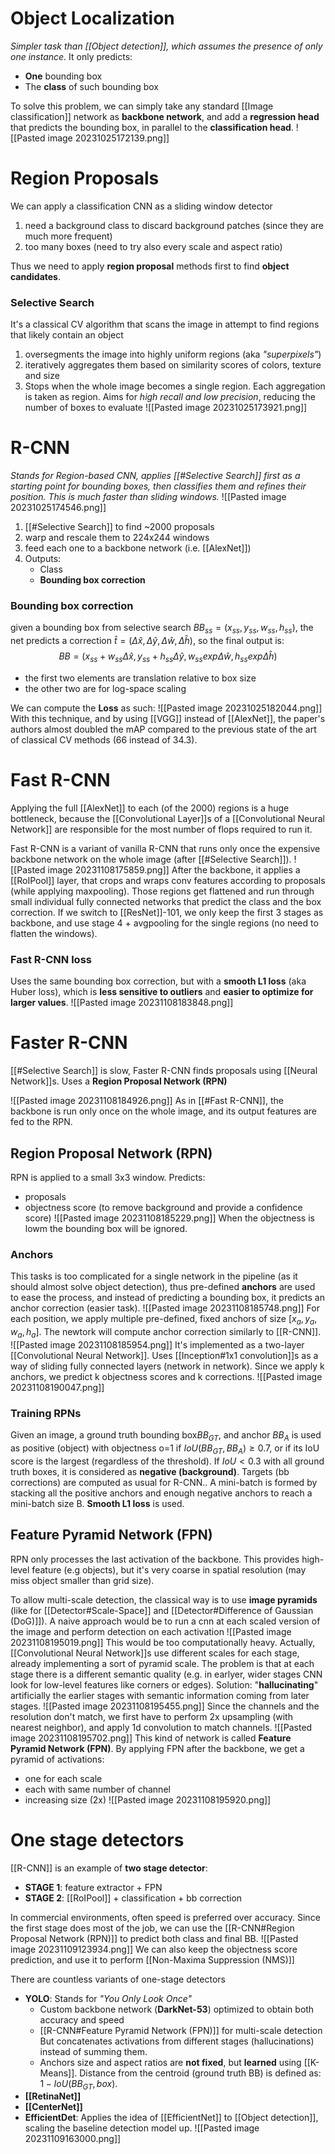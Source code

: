 # Object Localization
_Simpler task than [[Object detection]], which assumes the presence of only one instance._
It only predicts:
- **One** bounding box
- The **class** of such bounding box

To solve this problem, we can simply take any standard [[Image classification]] network as **backbone network**, and add a **regression head**  that predicts the bounding box, in parallel to the **classification head**.
![[Pasted image 20231025172139.png]]

# Region Proposals
We can apply a classification CNN as a sliding window detector
1) need a background class to discard background patches (since they are much more frequent)
2) too many boxes (need to try also every scale and aspect ratio)

Thus we need to apply **region proposal** methods first to find **object candidates**.
### Selective Search
It's a classical CV algorithm that scans the image in attempt to find regions that likely contain an object
1) oversegments the image into highly uniform regions (aka _"superpixels"_)
2) iteratively aggregates them based on similarity scores of colors, texture and size
3) Stops when the whole image becomes a single region. Each aggregation is taken as region.
Aims for _high recall and low precision_, reducing the number of boxes to evaluate
![[Pasted image 20231025173921.png]]

# R-CNN
_Stands for Region-based CNN, applies [[#Selective Search]] first as a starting point for bounding boxes, then classifies them and refines their position. This is much faster than sliding windows._
![[Pasted image 20231025174546.png]]

1) [[#Selective Search]] to find ~2000 proposals
2) warp and rescale them to 224x244 windows
3) feed each one to a backbone network (i.e. [[AlexNet]])
4) Outputs:
	- Class
	- **Bounding box correction**
### Bounding box correction
given a bounding box from selective search $BB_{ss}=(x_{ss},y_{ss},w_{ss},h_{ss})$, the net predicts a correction $\hat t=(\Delta \hat x, \Delta \hat y, \Delta \hat w, \Delta \hat h)$, so the final output is:
$$BB=(x_{ss}+w_{ss}\Delta \hat x, y_{ss}+h_{ss}\Delta \hat y, w_{ss}exp\Delta \hat w, h_{ss}exp\Delta \hat h)$$
- the first two elements are translation relative to box size
- the other two are for log-space scaling

We can compute the **Loss** as such:
![[Pasted image 20231025182044.png]]
With this technique, and by using [[VGG]] instead of [[AlexNet]], the paper's authors almost doubled the mAP compared to the previous state of the art of classical CV methods (66 instead of 34.3).

# Fast R-CNN
Applying the full [[AlexNet]] to each (of the 2000) regions is a huge bottleneck, because the [[Convolutional Layer]]s of a [[Convolutional Neural Network]]  are responsible for the most number of flops required to run it.

Fast R-CNN is a variant of vanilla R-CNN that runs only once the expensive backbone network on the whole image (after [[#Selective Search]]).
![[Pasted image 20231108175859.png]]
After the backbone, it applies a [[RoIPool]] layer, that crops and wraps conv features according to proposals (while applying maxpooling). Those regions get flattened and run through small individual fully connected networks that predict the class and the box correction.
If we switch to [[ResNet]]-101,  we only keep the first 3 stages as backbone, and use stage 4 + avgpooling for the single regions (no need to flatten the windows).

### Fast R-CNN loss
Uses the same bounding box correction, but with a **smooth L1 loss** (aka Huber loss), which is **less sensitive to outliers** and **easier to optimize for larger values**.
![[Pasted image 20231108183848.png]]

# Faster R-CNN
[[#Selective Search]] is slow, Faster R-CNN finds proposals using [[Neural Network]]s.
Uses a **Region Proposal Network (RPN)**

![[Pasted image 20231108184926.png]]
As in [[#Fast R-CNN]], the backbone is run only once on the whole image, and its output features are fed to the RPN.

## Region Proposal Network (RPN)
RPN is applied to a small 3x3 window. 
Predicts:
- proposals 
- objectness score (to remove background and provide a confidence score)
![[Pasted image 20231108185229.png]]
When the objectness is lowm the bounding box will be ignored.
### Anchors
This tasks is too complicated for a single network in the pipeline (as it should almost solve object detection), thus pre-defined **anchors** are used to ease the process, and instead of predicting a bounding box, it predicts an anchor correction (easier task).
![[Pasted image 20231108185748.png]]
For each position, we apply multiple pre-defined, fixed anchors of size $[x_{a}, y_{a}, w_{a}, h_{a}]$.
The newtork will compute anchor correction similarly to [[R-CNN]].
![[Pasted image 20231108185954.png]]
It's implemented as a two-layer [[Convolutional Neural Network]]. Uses [[Inception#1x1 convolution]]s as a way of sliding fully connected layers (network in network).
Since we apply k anchors, we predict k objectness scores and k corrections.
![[Pasted image 20231108190047.png]]
### Training RPNs
Given an image, a ground truth bounding box$BB_{GT}$, and anchor $BB_{A}$ is used as positive (object) with objectness o=1 if $IoU(BB_{GT},BB_{A})\ge 0.7$, or if its IoU score is the largest (regardless of the threshold). If $IoU <0.3$ with all ground truth boxes, it is considered as **negative (background)**.
Targets (bb corrections) are computed as usual for R-CNN..
A mini-batch is formed by stacking all the positive anchors and enough negative anchors to reach a mini-batch size B. **Smooth L1 loss** is used.

## Feature Pyramid Network (FPN)
RPN only processes the last activation of the backbone. This provides high-level feature (e.g objects), but it's very coarse in spatial resolution (may miss object smaller than grid size).

To allow multi-scale detection, the classical way is to use **image pyramids** (like for [[Detector#Scale-Space]] and [[Detector#Difference of Gaussian (DoG)]]).
A naive approach would be to run a cnn at each scaled version of the image and perform detection on each activation
![[Pasted image 20231108195019.png]]
This would be too computationally heavy.
Actually, [[Convolutional Neural Network]]s use different scales for each stage, already implementing a sort of pyramid scale. The problem is that at each stage there is a different semantic quality (e.g. in earlyer, wider stages CNN look for low-level features like corners or edges).
Solution: "**hallucinating**" artificially the earlier stages with semantic information coming from later stages.
![[Pasted image 20231108195455.png]]
Since the channels and the resolution don't match, we first have to perform 2x upsampling (with nearest neighbor), and apply 1d convolution to match channels.
![[Pasted image 20231108195702.png]]
This kind of network is called **Feature Pyramid Network (FPN)**.
By applying FPN after the backbone, we get a pyramid of activations:
- one for each scale
- each with same number of channel 
- increasing size (2x)
![[Pasted image 20231108195920.png]]

# One stage detectors
[[R-CNN]] is an example of **two stage detector**:
- **STAGE 1**: feature extractor + FPN
- **STAGE 2**: [[RoIPool]] + classification + bb correction 

In commercial environments, often speed is preferred over accuracy. Since the first stage does most of the job, we can use the [[R-CNN#Region Proposal Network (RPN)]] to predict both class and final BB.
![[Pasted image 20231109123934.png]]
We can also keep the objectness score prediction, and use it to perform [[Non-Maxima Suppression (NMS)]]

There are countless variants of one-stage detectors
- **YOLO**:
	Stands for _"You Only Look Once"_
	- Custom backbone network (**DarkNet-53**) optimized to obtain both accuracy and speed
	- [[R-CNN#Feature Pyramid Network (FPN)]] for multi-scale detection
		But concatenates activations from different stages (hallucinations) instead of summing them.
	- Anchors size and aspect ratios are **not fixed**, but **learned** using [[K-Means]].
		Distance from the centroid (ground truth BB) is defined as: $1-IoU(BB_{GT},box)$.
- **[[RetinaNet]]**
- **[[CenterNet]]**
- **EfficientDet**: 
	Applies the idea of [[EfficientNet]] to [[Object detection]], scaling the baseline detection model up.
![[Pasted image 20231109163000.png]]
